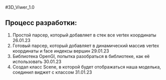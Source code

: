 #3D_Viwer_1.0

## Процесс разработки:
  1. Простой парсер, который добавляет в стек все vertex координаты 26.01.23
  2. Готовый парсер, который добавляет в динамический массив vertex координаты и face индексы вершин 29.01.23
  3. Библиотека OpenGl, попытка разобраться в библиотеке, как её использовать 30.01.23
  4. Создал класс Scene, в которой будет отображаться наша моделька, соединил виджет с классом 31.01.23
